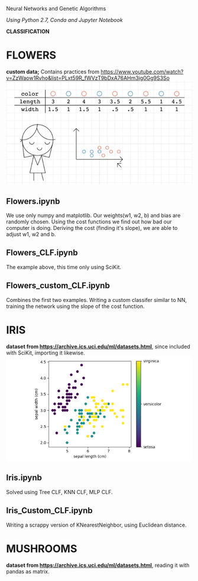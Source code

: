 Neural Networks and Genetic Algorithms

_Using Python 2.7, Conda and Jupyter Notebook_

**CLASSIFICATION**

# FLOWERS

**custom data;** Contains practices from https://www.youtube.com/watch?v=ZzWaow1Rvho&list=PLxt59R_fWVzT9bDxA76AHm3ig0Gg9S3So
![Flower_dataset](https://github.com/nativefairie/NN-GA/blob/master/Flowers.png)


Flowers.ipynb
--------------------------------
We use only numpy and matplotlib. 
Our weights(w1, w2, b) and bias are randomly chosen.
Using the cost functions we find out how bad our computer is doing.
Deriving the cost (finding it's slope), we are able to adjust w1, w2 and b.

Flowers_CLF.ipynb
--------------------------------
The example above, this time only using SciKit.

Flowers_custom_CLF.ipynb
--------------------------------
Combines the first two examples. Writing a custom classifer similar to NN, 
training the network using the slope of the cost function.




# IRIS
**dataset from https://archive.ics.uci.edu/ml/datasets.html**, since included with SciKit, importing it likewise.
![Iris_dataset_plot](https://github.com/nativefairie/NN-GA/blob/master/Iris.png)

Iris.ipynb
--------------------------------
Solved using Tree CLF, KNN CLF, MLP CLF.

Iris_Custom_CLF.ipynb
--------------------------------
Writing a scrappy version of KNearestNeighbor, using Euclidean distance.



# MUSHROOMS
**dataset from https://archive.ics.uci.edu/ml/datasets.html**, reading it with pandas as matrix.